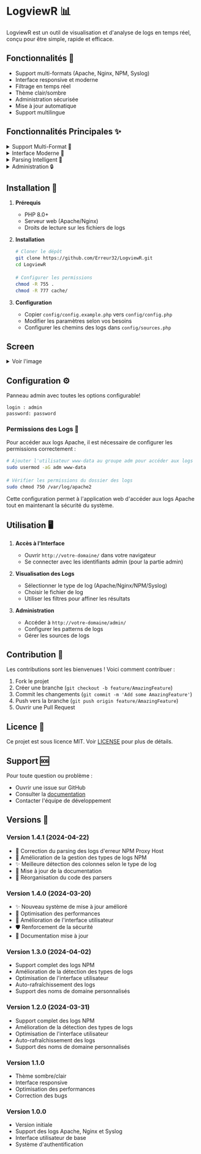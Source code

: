 # LogviewR 📊

LogviewR est un outil de visualisation et d'analyse de logs en temps réel, conçu pour être simple, rapide et efficace.

## Fonctionnalités 🌟

- Support multi-formats (Apache, Nginx, NPM, Syslog)
- Interface responsive et moderne
- Filtrage en temps réel
- Thème clair/sombre
- Administration sécurisée
- Mise à jour automatique
- Support multilingue

## Fonctionnalités Principales ✨

<details>
  <summary>  Support Multi-Format  🎯</summary>
  
  - **Logs Apache** (access, error, 404)  
  - **Logs Nginx** (access, error)  
  - **Logs NPM** (Proxy Host, Default Host, Dead Host, Fallback)  
  - **Logs Syslog** (auth, kern, daemon, etc.)
</details>

<details>
  <summary>  Interface Moderne  🎨</summary>
  
  - **Thème sombre/clair**  
  - **Design responsive**  
  - **Auto-rafraîchissement des logs**  
  - **Filtres dynamiques**  
  - **Affichage optimisé des données**
</details>

<details>
  <summary>  Parsing Intelligent  🧠</summary>
  
  - **Détection automatique des types de logs**  
  - **Support des noms de domaine personnalisés**  
  - **Filtrage avancé**  
  - **Formatage intelligent des données**
</details>

<details>
  <summary>  Administration  🔒</summary>
  
  - **Interface d'administration sécurisée**  
  - **Gestion des patterns de logs**  
  - **Configuration des sources**  

</details>


## Installation 🚀

1. **Prérequis**
   - PHP 8.0+
   - Serveur web (Apache/Nginx)
   - Droits de lecture sur les fichiers de logs

2. **Installation**
   ```bash
   # Cloner le dépôt
   git clone https://github.com/Erreur32/LogviewR.git
   cd LogviewR

   # Configurer les permissions
   chmod -R 755 .
   chmod -R 777 cache/
   ```

3. **Configuration**
   - Copier `config/config.example.php` vers `config/config.php`
   - Modifier les paramètres selon vos besoins
   - Configurer les chemins des logs dans `config/sources.php`

## Screen

<details>
  <summary>Voir l'image</summary>
 
  ![Logviewer](https://github.com/Erreur32/LogviewR/blob/main/assets/logviewer.png)
</details>

## Configuration ⚙️

Panneau admin avec toutes les options configurable!

    login : admin
    password: password 

### Permissions des Logs 🔐

Pour accéder aux logs Apache, il est nécessaire de configurer les permissions correctement :

```bash
# Ajouter l'utilisateur www-data au groupe adm pour accéder aux logs
sudo usermod -aG adm www-data

# Vérifier les permissions du dossier des logs
sudo chmod 750 /var/log/apache2
```

Cette configuration permet à l'application web d'accéder aux logs Apache tout en maintenant la sécurité du système.

## Utilisation 🖥️

1. **Accès à l'Interface**
   - Ouvrir `http://votre-domaine/` dans votre navigateur
   - Se connecter avec les identifiants admin (pour la partie admin)

2. **Visualisation des Logs**
   - Sélectionner le type de log (Apache/Nginx/NPM/Syslog)
   - Choisir le fichier de log
   - Utiliser les filtres pour affiner les résultats

3. **Administration**
   - Accéder à `http://votre-domaine/admin/`
   - Configurer les patterns de logs
   - Gérer les sources de logs

## Contribution 👥

Les contributions sont les bienvenues ! Voici comment contribuer :

1. Fork le projet
2. Créer une branche (`git checkout -b feature/AmazingFeature`)
3. Commit les changements (`git commit -m 'Add some AmazingFeature'`)
4. Push vers la branche (`git push origin feature/AmazingFeature`)
5. Ouvrir une Pull Request

## Licence 📄

Ce projet est sous licence MIT. Voir [LICENSE](LICENSE) pour plus de détails.

## Support 🆘

Pour toute question ou problème :
- Ouvrir une issue sur GitHub
- Consulter la [documentation](DEVELOPMENT.md)
- Contacter l'équipe de développement

## Versions 🔄

### Version 1.4.1 (2024-04-22)
- 🐛 Correction du parsing des logs d'erreur NPM Proxy Host
- 🔧 Amélioration de la gestion des types de logs NPM
- ✨ Meilleure détection des colonnes selon le type de log
- 📝 Mise à jour de la documentation
- 🎨 Réorganisation du code des parsers

### Version 1.4.0 (2024-03-20)
- ✨ Nouveau système de mise à jour amélioré
- 🔧 Optimisation des performances
- 🎨 Amélioration de l'interface utilisateur
- 🛡️ Renforcement de la sécurité
- 📝 Documentation mise à jour

### Version 1.3.0 (2024-04-02)
- Support complet des logs NPM
- Amélioration de la détection des types de logs
- Optimisation de l'interface utilisateur
- Auto-rafraîchissement des logs
- Support des noms de domaine personnalisés

### Version 1.2.0 (2024-03-31)
- Support complet des logs NPM
- Amélioration de la détection des types de logs
- Optimisation de l'interface utilisateur
- Auto-rafraîchissement des logs
- Support des noms de domaine personnalisés

### Version 1.1.0
- Thème sombre/clair
- Interface responsive
- Optimisation des performances
- Correction des bugs

### Version 1.0.0
- Version initiale
- Support des logs Apache, Nginx et Syslog
- Interface utilisateur de base
- Système d'authentification 
